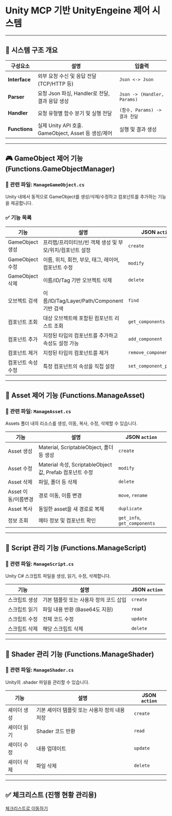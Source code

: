 # Unity MCP 기반 UnityEngeine 제어 시스템
---

## 🔁 시스템 구조 개요

| 구성요소 | 설명 | 입출력 |
|----------|------|--------|
| **Interface** | 외부 요청 수신 및 응답 전달 (TCP/HTTP 등) | `Json <-> Json` |
| **Parser** | 요청 Json 파싱, Handler로 전달, 결과 응답 생성 | `Json -> (Handler, Params)` |
| **Handler** | 요청 유형별 함수 분기 및 실행 전달 | `(함수, Params) -> 결과 전달` |
| **Functions** | 실제 Unity API 호출. GameObject, Asset 등 생성/제어 | 실행 및 결과 생성 |

---

## 🎮 GameObject 제어 기능 (Functions.GameObjectManager)

### 📂 관련 파일: `ManageGameObject.cs`

Unity 내에서 동적으로 GameObject를 생성/삭제/수정하고 컴포넌트를 추가하는 기능을 제공합니다.

### ✅ 기능 목록

| 기능 | 설명 | JSON `action` |
|------|------|----------------|
| GameObject 생성 | 프리팹/프리미티브/빈 객체 생성 및 부모/위치/컴포넌트 설정 | `create` |
| GameObject 수정 | 이름, 위치, 회전, 부모, 태그, 레이어, 컴포넌트 수정 | `modify` |
| GameObject 삭제 | 이름/ID/Tag 기반 오브젝트 삭제 | `delete` |
| 오브젝트 검색 | 이름/ID/Tag/Layer/Path/Component 기반 검색 | `find` |
| 컴포넌트 조회 | 대상 오브젝트에 포함된 컴포넌트 리스트 조회 | `get_components` |
| 컴포넌트 추가 | 지정된 타입의 컴포넌트를 추가하고 속성도 설정 가능 | `add_component` |
| 컴포넌트 제거 | 지정된 타입의 컴포넌트를 제거 | `remove_component` |
| 컴포넌트 속성 수정 | 특정 컴포넌트의 속성을 직접 설정 | `set_component_property` |

---

## 🧱 Asset 제어 기능 (Functions.ManageAsset)

### 📂 관련 파일: `ManageAsset.cs`

Assets 폴더 내의 리소스를 생성, 이동, 복사, 수정, 삭제할 수 있습니다.

| 기능 | 설명 | JSON `action` |
|------|------|----------------|
| Asset 생성 | Material, ScriptableObject, 폴더 등 생성 | `create` |
| Asset 수정 | Material 속성, ScriptableObject 값, Prefab 컴포넌트 수정 | `modify` |
| Asset 삭제 | 파일, 폴더 등 삭제 | `delete` |
| Asset 이동/이름변경 | 경로 이동, 이름 변경 | `move`, `rename` |
| Asset 복사 | 동일한 asset을 새 경로로 복제 | `duplicate` |
| 정보 조회 | 메타 정보 및 컴포넌트 확인 | `get_info`, `get_components` |

---

## 📝 Script 관리 기능 (Functions.ManageScript)

### 📂 관련 파일: `ManageScript.cs`

Unity C# 스크립트 파일을 생성, 읽기, 수정, 삭제합니다.

| 기능 | 설명 | JSON `action` |
|------|------|----------------|
| 스크립트 생성 | 기본 템플릿 또는 사용자 정의 코드 삽입 | `create` |
| 스크립트 읽기 | 파일 내용 반환 (Base64도 지원) | `read` |
| 스크립트 수정 | 전체 코드 수정 | `update` |
| 스크립트 삭제 | 해당 스크립트 삭제 | `delete` |

---

## 🎨 Shader 관리 기능 (Functions.ManageShader)

### 📂 관련 파일: `ManageShader.cs`

Unity의 .shader 파일을 관리할 수 있습니다.

| 기능 | 설명 | JSON `action` |
|------|------|----------------|
| 셰이더 생성 | 기본 셰이더 템플릿 또는 사용자 정의 내용 저장 | `create` |
| 셰이더 읽기 | Shader 코드 반환 | `read` |
| 셰이더 수정 | 내용 업데이트 | `update` |
| 셰이더 삭제 | 파일 삭제 | `delete` |

---

## ✅ 체크리스트 (진행 현황 관리용)
[체크리스트로 이동하기](./Checklist.md)